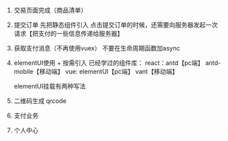 1. 交易页面完成（商品清单）

2. 提交订单
    先把静态组件引入
    点击提交订单的时候，还需要向服务器发起一次请求【把支付的一些信息传递给服务器】


3. 获取支付消息（不再使用vuex）
    不要在生命周期函数加async


4. elementUI使用 + 按需引入
    已经学过的组件库：
        react：antd【pc端】     antd-mobile【移动端】
        vue: elementUI【pc端】  vant【移动端】

    elementUI挂载有两种写法


5. 二维码生成 qrcode

6. 支付业务

7. 个人中心